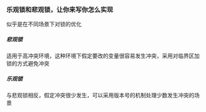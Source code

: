 ### 乐观锁和悲观锁，让你来写你怎么实现

似乎是在不同场景下对锁的优化

##### 悲观锁

适用于高冲突环境，这种环境下假定要改的变量很容易发生冲突，采用对临界区加锁的方式避免冲突

##### 乐观锁

与悲观锁相反，假定冲突很少发生，可以采用版本号的机制处理少数发生冲突的场景



